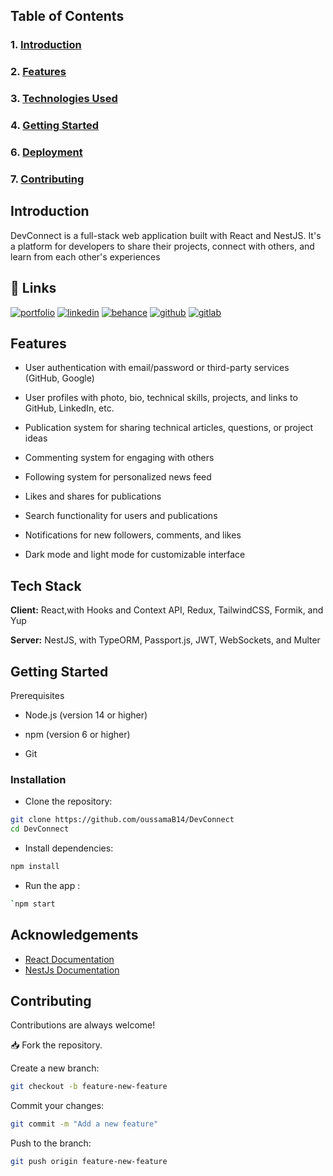 ## Table of Contents
#### 
### 1. [Introduction](#introduction)
### 2. [Features](#features)
### 3. [Technologies Used](#technologies-used)
### 4. [Getting Started](#getting-started)
### 6. [Deployment](#deployment)
### 7. [Contributing](#contributing)

##  Introduction
DevConnect is a full-stack web application built with React and NestJS. It's a platform for developers to share their projects, connect with others, and learn from each other's experiences


## 🔗 Links
[![portfolio](https://img.shields.io/badge/my_portfolio-000?style=for-the-badge&logo=ko-fi&logoColor=white)](https://oussama-boufari.vercel.app/)
[![linkedin](https://img.shields.io/badge/linkedin-0A66C2?style=for-the-badge&logo=linkedin&logoColor=white)](https://www.linkedin.com/in/oussama-boufari-6547469a/)
[![behance](https://img.shields.io/badge/behance-3795BD?style=for-the-badge&logo=behance&logoColor=white)](https://www.behance.net/oussamaboufari1)
[![github](https://img.shields.io/badge/github-1DA1F2?style=for-the-badge&logo=github&logoColor=white)](https://github.com/oussamaB14)
[![gitlab](https://img.shields.io/badge/gitlab-3795BD?style=for-the-badge&logo=gitlab&logoColor=white)](https://gitlab.com/oussamaboufari)
## Features
* User authentication with email/password or third-party services (GitHub, Google)

* User profiles with photo, bio, technical skills, projects, and links to GitHub, LinkedIn, etc.

* Publication system for sharing technical articles, questions, or project ideas

* Commenting system for engaging with others

* Following system for personalized news feed

* Likes and shares for publications

* Search functionality for users and publications

* Notifications for new followers, comments, and likes

* Dark mode and light mode for customizable interface
## Tech Stack

**Client:** React,with Hooks and Context API, Redux, TailwindCSS, Formik, and Yup

**Server:** NestJS, with TypeORM, Passport.js, JWT, WebSockets, and Multer


## Getting Started

Prerequisites

* Node.js (version 14 or higher)

* npm (version 6 or higher)

* Git

### Installation
- Clone the repository:
```bash
git clone https://github.com/oussamaB14/DevConnect
cd DevConnect
```
- Install dependencies:
```bash
npm install
```
- Run the app :
```bash
`npm start
```
## Acknowledgements

 - [React Documentation](https://fr.react.dev/)
 - [NestJs Documentation](https://nestjs.com/)


## Contributing

Contributions are always welcome!

📥 Fork the repository.

Create a new branch:
~~~bash
git checkout -b feature-new-feature
~~~

Commit your changes:
~~~bash
git commit -m "Add a new feature"
~~~

Push to the branch:
~~~bash
git push origin feature-new-feature
~~~
